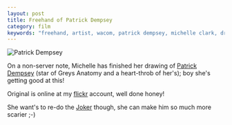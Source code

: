 ```yaml
---
layout: post
title: Freehand of Patrick Dempsey
category: film
keywords: "freehand, artist, wacom, patrick dempsey, michelle clark, drawing, photoshop, flickr"
---
```


![Patrick Dempsey](http://farm4.static.flickr.com/3089/2728815059_15d062062e.jpg)

On a non-server note, Michelle has finished her drawing of [Patrick Dempsey](http://en.wikipedia.org/wiki/Patrick_Dempsey) (star of Greys Anatomy and a heart-throb of her's); boy she's getting good at this!

Original is online at my [flickr](http://www.flickr.com/photos/indieflickr/2728815059/) account, well done honey!

She want's to re-do the [Joker](http://www.flickr.com/photos/indieflickr/2715436750/in/photostream/) though, she can make him so much more scarier ;-)
